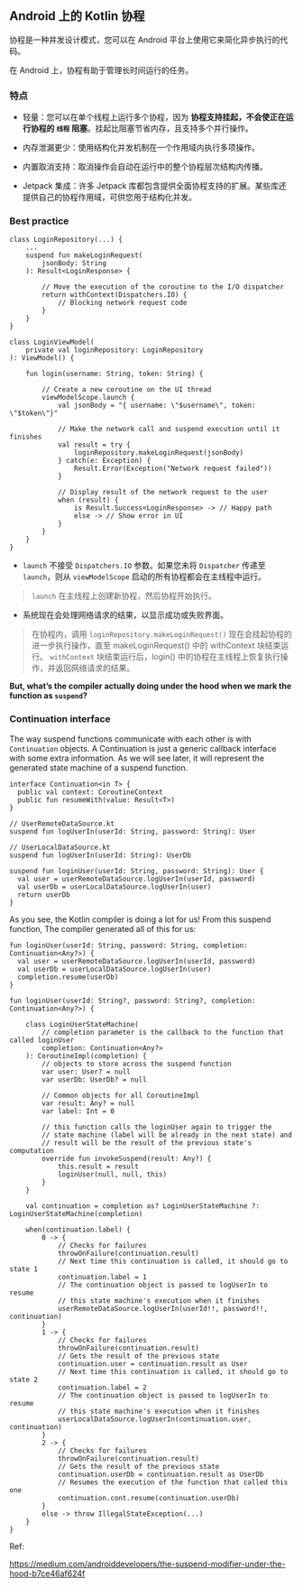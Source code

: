 ## Android 上的 Kotlin 协程

协程是一种并发设计模式，您可以在 Android 平台上使用它来简化异步执行的代码。

在 Android 上，协程有助于管理长时间运行的任务。

### 特点

- 轻量：您可以在单个线程上运行多个协程，因为 **协程支持挂起，不会使正在运行协程的 `线程` 阻塞**。挂起比阻塞节省内存，且支持多个并行操作。

- 内存泄漏更少：使用结构化并发机制在一个作用域内执行多项操作。

- 内置取消支持：取消操作会自动在运行中的整个协程层次结构内传播。

- Jetpack 集成：许多 Jetpack 库都包含提供全面协程支持的扩展。某些库还提供自己的协程作用域，可供您用于结构化并发。

### Best practice

```
class LoginRepository(...) {
    ...
    suspend fun makeLoginRequest(
        jsonBody: String
    ): Result<LoginResponse> {

        // Move the execution of the coroutine to the I/O dispatcher
        return withContext(Dispatchers.IO) {
            // Blocking network request code
        }
    }
}

class LoginViewModel(
    private val loginRepository: LoginRepository
): ViewModel() {

    fun login(username: String, token: String) {

        // Create a new coroutine on the UI thread
        viewModelScope.launch {
            val jsonBody = "{ username: \"$username\", token: \"$token\"}"

            // Make the network call and suspend execution until it finishes
            val result = try {
                loginRepository.makeLoginRequest(jsonBody)
            } catch(e: Exception) {
                Result.Error(Exception("Network request failed"))
            }
            
            // Display result of the network request to the user
            when (result) {
                is Result.Success<LoginResponse> -> // Happy path
                else -> // Show error in UI
            }
        }
    }
}
```

- `launch` 不接受 `Dispatchers.IO` 参数。如果您未将 `Dispatcher` 传递至 `launch`，则从 `viewModelScope` 启动的所有协程都会在主线程中运行。

>`launch` 在主线程上创建新协程，然后协程开始执行。

- 系统现在会处理网络请求的结果，以显示成功或失败界面。

>在协程内，调用 `loginRepository.makeLoginRequest()` 现在会挂起协程的进一步执行操作，直至 makeLoginRequest() 中的 withContext 块结束运行。
>`withContext` 块结束运行后，login() 中的协程在主线程上恢复执行操作，并返回网络请求的结果。

**But, what’s the compiler actually doing under the hood when we mark the function as `suspend`?**

### Continuation interface

The way suspend functions communicate with each other is with `Continuation` objects.
A Continuation is just a generic callback interface with some extra information. 
As we will see later, it will represent the generated state machine of a suspend function.

```
interface Continuation<in T> {
  public val context: CoroutineContext
  public fun resumeWith(value: Result<T>)
}
```

```
// UserRemoteDataSource.kt
suspend fun logUserIn(userId: String, password: String): User

// UserLocalDataSource.kt
suspend fun logUserIn(userId: String): UserDb

suspend fun loginUser(userId: String, password: String): User {
  val user = userRemoteDataSource.logUserIn(userId, password)
  val userDb = userLocalDataSource.logUserIn(user)
  return userDb
}
```

As you see, the Kotlin compiler is doing a lot for us!
From this suspend function, The compiler generated all of this for us:

```
fun loginUser(userId: String, password: String, completion: Continuation<Any?>) {
  val user = userRemoteDataSource.logUserIn(userId, password)
  val userDb = userLocalDataSource.logUserIn(user)
  completion.resume(userDb)
}

fun loginUser(userId: String?, password: String?, completion: Continuation<Any?>) {

    class LoginUserStateMachine(
        // completion parameter is the callback to the function that called loginUser
        completion: Continuation<Any?>
    ): CoroutineImpl(completion) {
        // objects to store across the suspend function
        var user: User? = null
        var userDb: UserDb? = null

        // Common objects for all CoroutineImpl
        var result: Any? = null
        var label: Int = 0

        // this function calls the loginUser again to trigger the 
        // state machine (label will be already in the next state) and 
        // result will be the result of the previous state's computation
        override fun invokeSuspend(result: Any?) {
            this.result = result
            loginUser(null, null, this)
        }
    }

    val continuation = completion as? LoginUserStateMachine ?: LoginUserStateMachine(completion)

    when(continuation.label) {
        0 -> {
            // Checks for failures
            throwOnFailure(continuation.result)
            // Next time this continuation is called, it should go to state 1
            continuation.label = 1
            // The continuation object is passed to logUserIn to resume 
            // this state machine's execution when it finishes
            userRemoteDataSource.logUserIn(userId!!, password!!, continuation)
        }
        1 -> {
            // Checks for failures
            throwOnFailure(continuation.result)
            // Gets the result of the previous state
            continuation.user = continuation.result as User
            // Next time this continuation is called, it should go to state 2
            continuation.label = 2
            // The continuation object is passed to logUserIn to resume 
            // this state machine's execution when it finishes
            userLocalDataSource.logUserIn(continuation.user, continuation)
        }
        2 -> {
            // Checks for failures
            throwOnFailure(continuation.result)
            // Gets the result of the previous state
            continuation.userDb = continuation.result as UserDb
            // Resumes the execution of the function that called this one
            continuation.cont.resume(continuation.userDb)
        }
        else -> throw IllegalStateException(...)
    }
}
```

Ref:

https://medium.com/androiddevelopers/the-suspend-modifier-under-the-hood-b7ce46af624f













